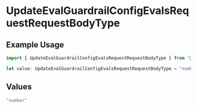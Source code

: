 # UpdateEvalGuardrailConfigEvalsRequestRequestBodyType

## Example Usage

```typescript
import { UpdateEvalGuardrailConfigEvalsRequestRequestBodyType } from "@orq-ai/node/models/operations";

let value: UpdateEvalGuardrailConfigEvalsRequestRequestBodyType = "number";
```

## Values

```typescript
"number"
```